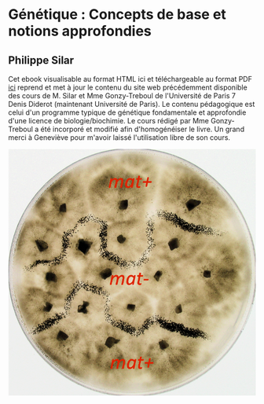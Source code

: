 # Génétique : Concepts de base et notions approfondies

## Philippe Silar

Cet ebook visualisable au format HTML ici et téléchargeable au format PDF [ici](https://hal.archives-ouvertes.fr/hal-02921475) reprend et met à jour le contenu du site web précédemment disponible des cours de M. Silar et Mme Gonzy-Treboul de l'Université de Paris 7 Denis Diderot (maintenant Université de Paris). Le contenu pédagogique est celui d'un programme typique de génétique fondamentale et approfondie d'une licence de biologie/biochimie. Le cours rédigé par Mme Gonzy-Treboul a été incorporé et modifié afin d'homogénéiser le livre. Un grand merci à Geneviève pour m'avoir laissé l'utilisation libre de son cours.

<img src="cover.png" alt="cover" />

